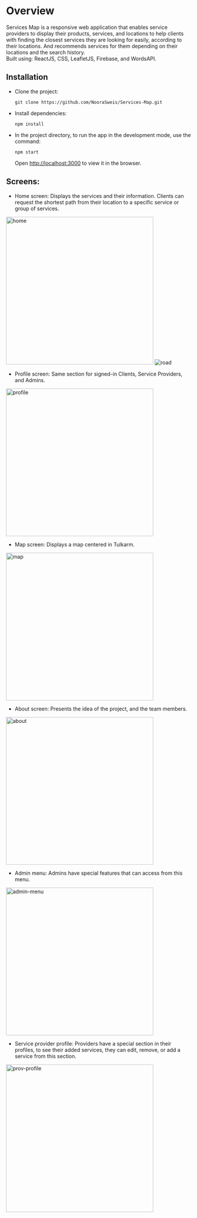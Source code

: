 # Overview

Services Map is a responsive web application that enables service providers to display their products, services, and locations to help clients with finding the closest services they are looking for easily, according to their locations. And recommends services for them depending on their locations and the search history. <br>
Built using: ReactJS, CSS, LeafletJS, Firebase, and WordsAPI.

## Installation
- Clone the project:

      git clone https://github.com/NooraSweis/Services-Map.git

- Install dependencies:

      npm install

- In the project directory, to run the app in the development mode, use the command:

      npm start
  Open [http://localhost:3000](http://localhost:3000) to view it in the browser.

## Screens:
- Home screen: Displays the services and their information. Clients can request the shortest path from their location to a specific service or group of services.
<img height="400" src="https://i.ibb.co/sH1MzZb/home.png" alt="home" border="0">
<img src="https://i.ibb.co/C9h7W0n/road.png" alt="road" border="0">

- Profile screen: Same section for signed-in Clients, Service Providers, and Admins.
<img height="400" src="https://i.ibb.co/bNm7HRy/profile.png" alt="profile" border="0">

- Map screen: Displays a map centered in Tulkarm.
<img height="400" src="https://i.ibb.co/FbFTx2z/map.png" alt="map" border="0">

- About screen: Presents the idea of the project, and the team members.
<img height="400" src="https://i.ibb.co/DRKV9tV/about.png" alt="about" border="0">

- Admin menu: Admins have special features that can access from this menu.
<img height="400" src="https://i.ibb.co/jLL6ZwR/admin-menu.png" alt="admin-menu" border="0">

- Service provider profile: Providers have a special section in their profiles, to see their added services, they can edit, remove, or add a service from this section. 
<img height="400" src="https://i.ibb.co/LS8KXGq/prov-profile.png" alt="prov-profile" border="0">
